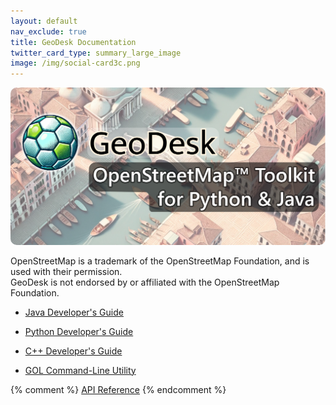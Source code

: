 ```yaml
---
layout: default
nav_exclude: true
title: GeoDesk Documentation
twitter_card_type: summary_large_image
image: /img/social-card3c.png
---
```


<img src="/img/social-card3.png" style="border-radius: 10px;">

<p class="disclaimer">
OpenStreetMap is a trademark of the OpenStreetMap Foundation, and is used with their permission.<br>
GeoDesk is not endorsed by or affiliated with the OpenStreetMap Foundation.
</p>

- [Java Developer's Guide](/java)

- [Python Developer's Guide](/python)

- [C++ Developer's Guide](/cpp)

- [GOL Command-Line Utility](/gol)

{% comment %}
[API Reference](api.md)
{% endcomment %}